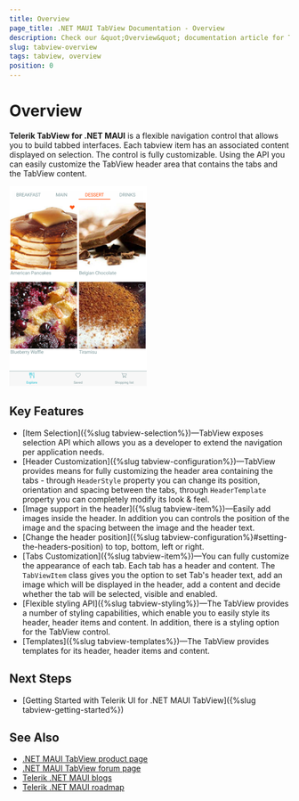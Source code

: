 ```yaml
---
title: Overview
page_title: .NET MAUI TabView Documentation - Overview
description: Check our &quot;Overview&quot; documentation article for Telerik TabView for .NET MAUI control.
slug: tabview-overview
tags: tabview, overview
position: 0
---
```


# Overview

**Telerik TabView for .NET MAUI** is a flexible navigation control that allows you to build tabbed interfaces. Each tabview item has an associated content displayed on selection. The control is fully customizable. Using the API you can easily customize the TabView header area that contains the tabs and the TabView content.

![TabView Overview](images/tabview-overview.png) 

## Key Features

* [Item Selection]({%slug tabview-selection%})&mdash;TabView exposes selection API which allows you as a developer to extend the navigation per application needs.
* [Header Customization]({%slug tabview-configuration%})&mdash;TabView provides means for fully customizing the header area containing the tabs - through `HeaderStyle` property you can change its position, orientation and spacing between the tabs, through `HeaderTemplate` property you can completely modify its look &amp; feel.
* [Image support in the header]({%slug tabview-item%})&mdash;Easily add images inside the header. In addition you can controls the position of the image and the spacing between the image and the header text.
* [Change the header position]({%slug tabview-configuration%}#setting-the-headers-position) to top, bottom, left or right. 
* [Tabs Customization]({%slug tabview-item%})&mdash;You can fully customize the appearance of each tab. Each tab has a header and content. The `TabViewItem` class gives you the option to set Tab's header text, add an image which will be displayed in the header, add a content and decide whether the tab will be selected, visible and enabled.
* [Flexible styling API]({%slug tabview-styling%})&mdash;The TabView provides a number of styling capabilities, which enable you to easily style its header, header items and content. In addition, there is a styling option for the TabView control.
* [Templates]({%slug tabview-templates%})&mdash;The TabView provides templates for its header, header items and content. 

## Next Steps

- [Getting Started with Telerik UI for .NET MAUI TabView]({%slug tabview-getting-started%})

## See Also

- [.NET MAUI TabView product page](https://www.telerik.com/maui-ui/tabview)
- [.NET MAUI TabView forum page](https://www.telerik.com/forums/maui?tagId=1871)
- [Telerik .NET MAUI blogs](https://www.telerik.com/blogs/mobile-net-maui)
- [Telerik .NET MAUI roadmap](https://www.telerik.com/support/whats-new/maui-ui/roadmap)

